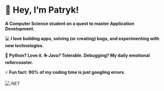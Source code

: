 # 👋 Hey, I’m Patryk!

**A Computer Science student on a quest to master Application Development.**


 💻 **I love building apps, solving (or creating) bugs, and experimenting with new technologies.**
 
🐍 **Python? Love it. ☕ Java? Tolerable. Debugging? My daily emotional rollercoaster.**

 ⚡ **Fun fact: 90% of my coding time is just googling errors.**





 ![.NET](https://img.shields.io/badge/.NET-512BD4?logo=dotnet&logoColor=white&style=for-the-badge)

